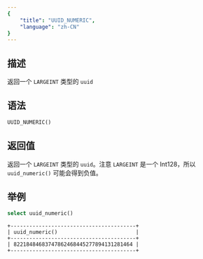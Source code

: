 ```yaml
---
{
    "title": "UUID_NUMERIC",
    "language": "zh-CN"
}
---
```


## 描述

返回一个 `LARGEINT` 类型的 `uuid`

## 语法

```sql
UUID_NUMERIC()
```

## 返回值

返回一个 `LARGEINT` 类型的 `uuid`。注意 `LARGEINT` 是一个 Int128，所以 `uuid_numeric()` 可能会得到负值。

## 举例

```sql
select uuid_numeric()
```

```text
+----------------------------------------+
| uuid_numeric()                         |
+----------------------------------------+
| 82218484683747862468445277894131281464 |
+----------------------------------------+
```
